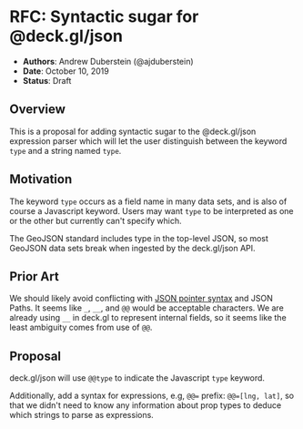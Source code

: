 # RFC: Syntactic sugar for @deck.gl/json

* **Authors**: Andrew Duberstein (@ajduberstein)
* **Date**: October 10, 2019
* **Status**: Draft


## Overview

This is a proposal for adding syntactic sugar to the @deck.gl/json expression parser which will let the user distinguish
between the keyword `type` and a string named `type`.


## Motivation

The keyword `type` occurs as a field name in many data sets, and is also of course a Javascript keyword.
Users may want `type` to be interpreted as one or the other but currently can't specify which.

The GeoJSON standard includes type in the top-level JSON, so most GeoJSON data sets break when ingested by the deck.gl/json API.

## Prior Art

We should likely avoid conflicting with [JSON pointer syntax](https://www.baeldung.com/json-pointer) and JSON Paths. It seems like `_`, `__`, and `@@` would be acceptable characters. We are already using `__` in deck.gl to represent internal fields, so it seems like the least ambiguity comes from use of `@@`. 

## Proposal

deck.gl/json will use `@@type` to indicate the Javascript `type` keyword.

Additionally, add a syntax for expressions, e.g, `@@=` prefix: `@@=[lng, lat]`, so that we didn't need to know any information about prop types to deduce which strings to parse as expressions.
